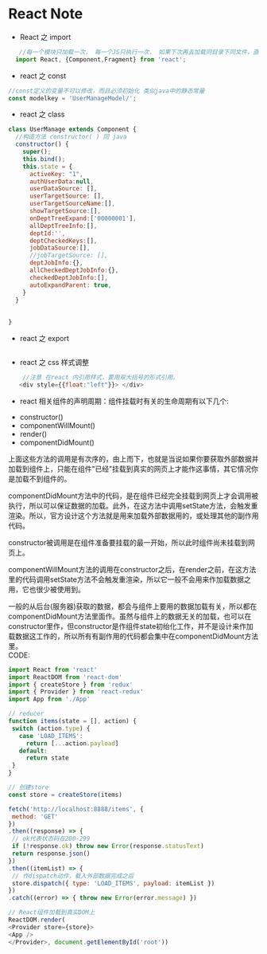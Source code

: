 # React Note 

* React 之 import

```javascript
   //每一个模块只加载一次， 每一个JS只执行一次， 如果下次再去加载同目录下同文件，直接从内存中读取。 一个模块就是一个单例，或者说就是一个对象；
  import React, {Component,Fragment} from 'react';

```

* react 之 const 

 ```javascript
 //const定义的变量不可以修改，而且必须初始化 类似java中的静态常量
const modelkey = 'UserManageModel/';

```

* react 之 class
```javascript
class UserManage extends Component {
  //构造方法 constructor( ) 同 java 
  constructor() {
    super();
    this.bind();
    this.state = {
      activeKey: "1",
      authUserData:null,
      userDataSource: [],
      userTargetSource: [],
      userTargetSourceName:[],
      showTargetSource:[],
      onDeptTreeExpand:['00000001'],
      allDeptTreeInfo:[],
      deptId:'',
      deptCheckedKeys:[],
      jobDataSource:[],
      //jobTargetSource: [],
      deptJobInfo:{},
      allCheckedDeptJobInfo:{},
      checkedDeptJobInfo:[],
      autoExpandParent: true,
    }
  }
  
  
}
```

* react 之 export
```javascript

```

* react 之 css 样式调整
```javascript
    //注意 在react 内引用样式，要用双大括号的形式引用。 
   <div style={{float:"left"}}> </div>

```


* react 相关组件的声明周期：组件挂载时有关的生命周期有以下几个:

 <ul>
 <li>constructor()</li>
 <li>componentWillMount()</li>
 <li>render()</li>
 <li>componentDidMount()</li>
 </ul>
 上面这些方法的调用是有次序的，由上而下，也就是当说如果你要获取外部数据并加载到组件上，只能在组件"已经"挂载到真实的网页上才能作这事情，其它情况你是加载不到组件的。
 
 componentDidMount方法中的代码，是在组件已经完全挂载到网页上才会调用被执行，所以可以保证数据的加载。此外，在这方法中调用setState方法，会触发重渲染。所以，官方设计这个方法就是用来加载外部数据用的，或处理其他的副作用代码。
 
 constructor被调用是在组件准备要挂载的最一开始，所以此时组件尚未挂载到网页上。
 
 componentWillMount方法的调用在constructor之后，在render之前，在这方法里的代码调用setState方法不会触发重渲染，所以它一般不会用来作加载数据之用，它也很少被使用到。
 
 一般的从后台(服务器)获取的数据，都会与组件上要用的数据加载有关，所以都在componentDidMount方法里面作。虽然与组件上的数据无关的加载，也可以在constructor里作，但constructor是作组件state初绐化工作，并不是设计来作加载数据这工作的，所以所有有副作用的代码都会集中在componentDidMount方法里。
<br> CODE:
 ```javascript
import React from 'react'
import ReactDOM from 'react-dom'
import { createStore } from 'redux'
import { Provider } from 'react-redux'
import App from './App'

// reducer
function items(state = [], action) {
  switch (action.type) {
    case 'LOAD_ITEMS':
      return [...action.payload]
    default:
      return state
  }
}

// 创建store
const store = createStore(items)

fetch('http://localhost:8888/items', {
  method: 'GET'
})
.then((response) => {
  // ok代表状态码在200-299
  if (!response.ok) throw new Error(response.statusText)
  return response.json()
})
.then((itemList) => {
  // 作dispatch动作，载入外部数据完成之后
  store.dispatch({ type: 'LOAD_ITEMS', payload: itemList })
})
.catch((error) => { throw new Error(error.message) })

// React组件加载到真实DOM上
ReactDOM.render(
<Provider store={store}>
 <App />
</Provider>, document.getElementById('root'))
```


